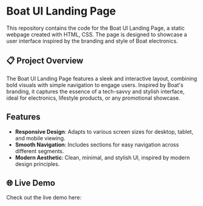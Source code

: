 # Boat UI Landing Page

This repository contains the code for the Boat UI Landing Page, a static webpage created with HTML, CSS. The page is designed to showcase a user interface inspired by the branding and style of Boat electronics.

## 📋 Project Overview

The Boat UI Landing Page features a sleek and interactive layout, combining bold visuals with simple navigation to engage users. Inspired by Boat's branding, it captures the essence of a tech-savvy and stylish interface, ideal for electronics, lifestyle products, or any promotional showcase.

## Features

- **Responsive Design**: Adapts to various screen sizes for desktop, tablet, and mobile viewing.
- **Smooth Navigation**: Includes sections for easy navigation across different segments.
- **Modern Aesthetic**: Clean, minimal, and stylish UI, inspired by modern design principles.

## 🌐 Live Demo

Check out the live demo here:
